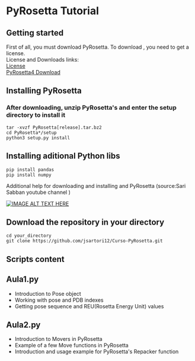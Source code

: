 # PyRosetta Tutorial

## Getting started

First of all, you must download PyRosetta. To download , you need to get a license.
<br />
License and Downloads links:
<br />
[License](https://www.rosettacommons.org/software/license-and-download)
<br />
[PyRosetta4 Download](https://graylab.jhu.edu/download/PyRosetta4/archive/release/)



## Installing PyRosetta
### After downloading, unzip PyRosetta's and enter the setup directory to install it
```
tar -xvzf PyRosetta[release].tar.bz2
cd PyRosetta*/setup
python3 setup.py install
```
## Installing aditional Python libs
```
pip install pandas
pip install numpy
```

Additional help for downloading and installing and PyRosetta (source:Sari Sabban youtube channel )

[![IMAGE ALT TEXT HERE](https://img.youtube.com/vi/UEaFmUMEL9c/0.jpg)](https://www.youtube.com/watch?v=UEaFmUMEL9c)


## Download the repository in your directory

```
cd your_directory
git clone https://github.com/jsartori12/Curso-PyRosetta.git
```

## Scripts content

## Aula1.py
- Introduction to Pose object
- Working with pose and PDB indexes
- Getting pose sequence and REU(Rosetta Energy Unit) values

## Aula2.py
- Introduction to Movers in PyRosetta
- Example of a few Move functions in PyRosetta
- Introduction and usage example for PyRosetta's Repacker function

